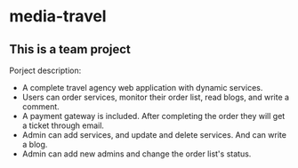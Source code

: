 # media-travel
<h2>This is a team project</h2>
<p>Porject description:</p>
<ul>
  <li>A complete travel agency web application with dynamic services.</li>
  <li>Users can order services, monitor their order list, read blogs, and write a comment.</li>
  <li>A payment gateway is included. After completing the order they will get a ticket through email.</li>
  <li>Admin can add services, and update and delete services. And can write a blog.</li>
  <li>Admin can add new admins and change the order list's status.</li>
</ul>
